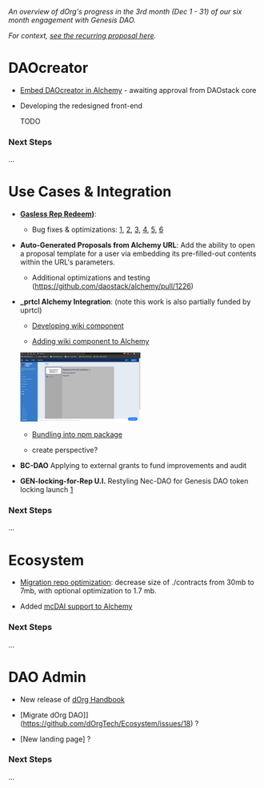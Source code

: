 *An overview of dOrg's progress in the 3rd month (Dec 1 - 31) of our six month engagement with Genesis DAO.*

*For context, [see the recurring proposal here](Genesis_Recurring_Funding.md).*

# DAOcreator

- [Embed DAOcreator in Alchemy](https://github.com/daostack/alchemy/pull/1264) - awaiting approval from DAOstack core

- Developing the redesigned front-end

	TODO

### Next Steps

...

# Use Cases & Integration

- **[Gasless Rep Redeem](https://github.com/dOrgTech/TxPayerService))**:

	- Bug fixes & optimizations: [1](https://github.com/dOrgTech/TxPayerService/issues/38), [2](https://github.com/dOrgTech/TxPayerService/pull/35), [3](https://github.com/dOrgTech/TxPayerService/pull/31), [4](https://github.com/dOrgTech/TxPayerService/pull/40), [5](https://github.com/dOrgTech/TxPayerService/pull/37), [6](https://github.com/dOrgTech/TxPayerService/pull/34)


- **Auto-Generated Proposals from Alchemy URL**: Add the ability to open a proposal template for a user via embedding its pre-filled-out contents within the URL's parameters. 

	- Additional optimizations and testing (https://github.com/daostack/alchemy/pull/1226)
	


- **_prtcl Alchemy Integration**: (note this work is also partially funded by uprtcl)

	- [Developing wiki component](https://github.com/uprtcl/js-uprtcl/pull/21)

	- [Adding wiki component to Alchemy](https://github.com/dOrgTech/alchemy/commits/wiki_functionality_attachment)

	<p float="center">
		<img src="../img/uprtcl_1.png" width="50%" />
	<p/>

	- [Bundling into npm package](https://github.com/dOrgTech/daosMind)

	- create perspective?

- **BC-DAO** Applying to external grants to fund improvements and audit

- **GEN-locking-for-Rep U.I.** Restyling Nec-DAO for Genesis DAO token locking launch [1](https://github.com/dOrgTech/GEN-Locking/commit/459228d6fdbac2658574026893f6fcc813fcaba6)

### Next Steps

...

# Ecosystem

- [Migration repo optimization](https://github.com/daostack/migration/pull/247): decrease size of ./contracts from 30mb to 7mb, with optional optimization to 1.7 mb.

- Added [mcDAI support to Alchemy](https://github.com/daostack/alchemy/pull/1269)

### Next Steps

...

# DAO Admin

- New release of [dOrg Handbook](https://dorg.gitbook.io/-/)

- [Migrate dOrg DAO]](https://github.com/dOrgTech/Ecosystem/issues/18) ?

- [New landing page] ? 

### Next Steps

...

